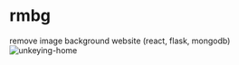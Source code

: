 # rmbg
remove image background website (react, flask, mongodb)
![unkeying-home](https://github.com/shaishaicookie/rmbg/assets/85833278/407e6f3c-1c98-4c5d-819a-ad343ab8c458)
